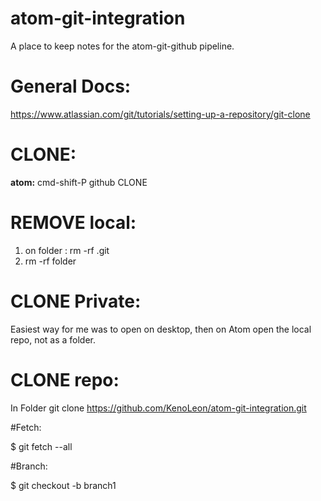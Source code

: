 # atom-git-integration
A place to keep notes for the atom-git-github pipeline.


# General Docs:
https://www.atlassian.com/git/tutorials/setting-up-a-repository/git-clone

# CLONE:
**atom:** cmd-shift-P github CLONE


# REMOVE local:

1. on folder : rm -rf .git
2. rm -rf folder


# CLONE Private:

Easiest way for me was to open on desktop, then on Atom open the local repo, not as a folder.


# CLONE repo:
In Folder
git clone https://github.com/KenoLeon/atom-git-integration.git

#Fetch:

$ git fetch --all

#Branch:

$ git checkout -b branch1
